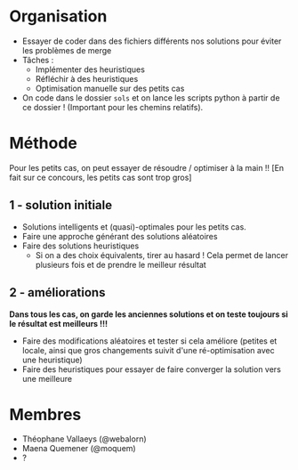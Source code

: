 # Organisation

- Essayer de coder dans des fichiers différents nos solutions pour éviter les problèmes de merge
- Tâches :
  - Implémenter des heuristiques
  - Réfléchir à des heuristiques
  - Optimisation manuelle sur des petits cas
- On code dans le dossier `sols` et on lance les scripts python à partir de ce dossier ! (Important pour les chemins relatifs).

# Méthode

Pour les petits cas, on peut essayer de résoudre / optimiser à la main !! [En fait sur ce concours, les petits cas sont trop gros]

## 1 - solution initiale

- Solutions intelligents et (quasi)-optimales pour les petits cas.
- Faire une approche générant des solutions aléatoires
- Faire des solutions heuristiques
  - Si on a des choix équivalents, tirer au hasard ! Cela permet de lancer plusieurs fois et de prendre le meilleur résultat

## 2 - améliorations

**Dans tous les cas, on garde les anciennes solutions et on teste toujours si le résultat est meilleurs !!!**

- Faire des modifications aléatoires et tester si cela améliore (petites et locale, ainsi que gros changements suivit d'une ré-optimisation avec une heuristique)
- Faire des heuristiques pour essayer de faire converger la solution vers une meilleure


# Membres

- Théophane Vallaeys (@webalorn)
- Maena Quemener (@moquem)
- ?